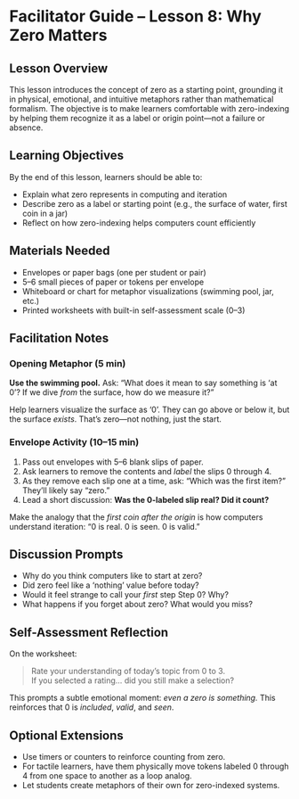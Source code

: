 # Facilitator Guide – Lesson 8: Why Zero Matters

## Lesson Overview
This lesson introduces the concept of zero as a starting point, grounding it in physical, emotional, and intuitive metaphors rather than mathematical formalism. The objective is to make learners comfortable with zero-indexing by helping them recognize it as a label or origin point—not a failure or absence.

## Learning Objectives
By the end of this lesson, learners should be able to:
- Explain what zero represents in computing and iteration
- Describe zero as a label or starting point (e.g., the surface of water, first coin in a jar)
- Reflect on how zero-indexing helps computers count efficiently

## Materials Needed
- Envelopes or paper bags (one per student or pair)
- 5–6 small pieces of paper or tokens per envelope
- Whiteboard or chart for metaphor visualizations (swimming pool, jar, etc.)
- Printed worksheets with built-in self-assessment scale (0–3)

## Facilitation Notes

### Opening Metaphor (5 min)
**Use the swimming pool.** Ask: “What does it mean to say something is ‘at 0’? If we dive *from* the surface, how do we measure it?”

Help learners visualize the surface as ‘0’. They can go above or below it, but the surface *exists*. That’s zero—not nothing, just the start.

### Envelope Activity (10–15 min)
1. Pass out envelopes with 5–6 blank slips of paper.
2. Ask learners to remove the contents and *label* the slips 0 through 4.
3. As they remove each slip one at a time, ask: “Which was the first item?” They’ll likely say “zero.”
4. Lead a short discussion: **Was the 0-labeled slip real? Did it count?**

Make the analogy that the *first coin after the origin* is how computers understand iteration: “0 is real. 0 is seen. 0 is valid.”

## Discussion Prompts
- Why do you think computers like to start at zero?
- Did zero feel like a ‘nothing’ value before today?
- Would it feel strange to call your *first* step Step 0? Why?
- What happens if you forget about zero? What would you miss?

## Self-Assessment Reflection
On the worksheet:

> Rate your understanding of today’s topic from 0 to 3.  
> If you selected a rating… did you still make a selection?

This prompts a subtle emotional moment: *even a zero is something.* This reinforces that 0 is *included*, *valid*, and *seen*.

## Optional Extensions
- Use timers or counters to reinforce counting from zero.
- For tactile learners, have them physically move tokens labeled 0 through 4 from one space to another as a loop analog.
- Let students create metaphors of their own for zero-indexed systems.
